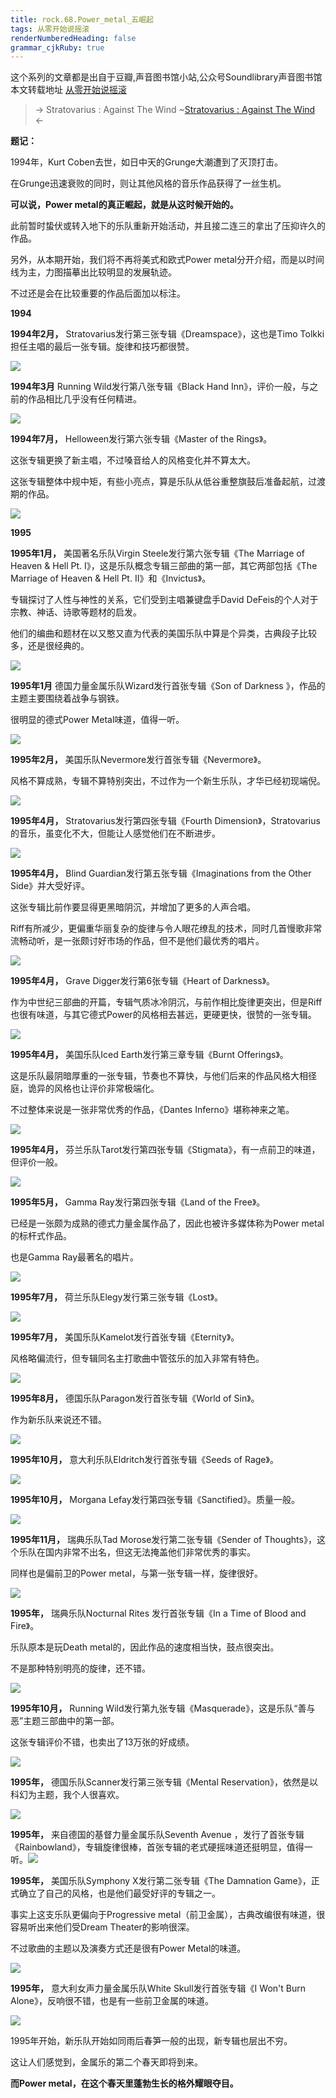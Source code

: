 ```yaml
---
title: rock.68.Power_metal_五崛起
tags: 从零开始说摇滚
renderNumberedHeading: false
grammar_cjkRuby: true
---
```


这个系列的文章都是出自于豆瓣,声音图书馆小站,公众号Soundlibrary声音图书馆
本文转载地址 [从零开始说摇滚](https://mp.weixin.qq.com/s?__biz=MzIwMDg0Mzc1NQ==&mid=2247487990&idx=2&sn=a0129acd99c2f7b247a3a040eca142dd&scene=19#wechat_redirect)

> -> Stratovarius : Against The Wind
> ~[Stratovarius : Against The Wind](https://music.163.com/song/media/outer/url?id=1935827) <-

**题记：**

1994年，Kurt Coben去世，如日中天的Grunge大潮遭到了灭顶打击。

在Grunge迅速衰败的同时，则让其他风格的音乐作品获得了一丝生机。

**可以说，Power metal的真正崛起，就是从这时候开始的。**

此前暂时蛰伏或转入地下的乐队重新开始活动，并且接二连三的拿出了压抑许久的作品。

另外，从本期开始，我们将不再将美式和欧式Power metal分开介绍，而是以时间线为主，力图描摹出比较明显的发展轨迹。

不过还是会在比较重要的作品后面加以标注。

**1994**

**1994年2月，** Stratovarius发行第三张专辑《Dreamspace》，这也是Timo Tolkki担任主唱的最后一张专辑。旋律和技巧都很赞。

![](https://raw.githubusercontent.com/OliverRen/olili_blog_img/master/rock.68.Power_metal_五崛起/1637412441367.jpg)

**1994年3月** Running Wild发行第八张专辑《Black Hand Inn》，评价一般，与之前的作品相比几乎没有任何精进。

![](https://raw.githubusercontent.com/OliverRen/olili_blog_img/master/rock.68.Power_metal_五崛起/1637412441366.jpg)

**1994年7月，** Helloween发行第六张专辑《Master of the Rings》。

这张专辑更换了新主唱，不过嗓音给人的风格变化并不算太大。

这张专辑整体中规中矩，有些小亮点，算是乐队从低谷重整旗鼓后准备起航，过渡期的作品。

![](https://raw.githubusercontent.com/OliverRen/olili_blog_img/master/rock.68.Power_metal_五崛起/1637412441303.jpg)

**1995**

**1995年1月，** 美国著名乐队Virgin Steele发行第六张专辑《The Marriage of Heaven & Hell Pt. I》，这是乐队概念专辑三部曲的第一部，其它两部包括《The Marriage of Heaven & Hell Pt. II》和《Invictus》。

专辑探讨了人性与神性的关系，它们受到主唱兼键盘手David DeFeis的个人对于宗教、神话、诗歌等题材的启发。

他们的编曲和题材在以又憨又直为代表的美国乐队中算是个异类，古典段子比较多，还是很经典的。

![](https://raw.githubusercontent.com/OliverRen/olili_blog_img/master/rock.68.Power_metal_五崛起/1637412441333.jpg)

**1995年1月** 德国力量金属乐队Wizard发行首张专辑《Son of Darkness 》，作品的主题主要围绕着战争与钢铁。

很明显的德式Power Metal味道，值得一听。

![](https://raw.githubusercontent.com/OliverRen/olili_blog_img/master/rock.68.Power_metal_五崛起/1637412441300.jpg)

**1995年2月，** 美国乐队Nevermore发行首张专辑《Nevermore》。

风格不算成熟，专辑不算特别突出，不过作为一个新生乐队，才华已经初现端倪。

![](https://raw.githubusercontent.com/OliverRen/olili_blog_img/master/rock.68.Power_metal_五崛起/1637412441335.jpg)

**1995年4月，** Stratovarius发行第四张专辑《Fourth Dimension》，Stratovarius的音乐，虽变化不大，但能让人感觉他们在不断进步。

![](https://raw.githubusercontent.com/OliverRen/olili_blog_img/master/rock.68.Power_metal_五崛起/1637412441305.jpg)

**1995年4月，** Blind Guardian发行第五张专辑《Imaginations from the Other Side》并大受好评。

这张专辑比前作要显得更黑暗阴沉，并增加了更多的人声合唱。

Riff有所减少，更偏重华丽复杂的旋律与令人眼花缭乱的技术，同时几首慢歌非常流畅动听，是一张颇讨好市场的作品，但不是他们最优秀的唱片。

![](https://raw.githubusercontent.com/OliverRen/olili_blog_img/master/rock.68.Power_metal_五崛起/1637412441336.jpg)

**1995年4月，** Grave Digger发行第6张专辑《Heart of Darkness》。

作为中世纪三部曲的开篇，专辑气质冰冷阴沉，与前作相比旋律更突出，但是Riff也很有味道，与其它德式Power的风格相去甚远，更硬更快，很赞的一张专辑。

![](https://raw.githubusercontent.com/OliverRen/olili_blog_img/master/rock.68.Power_metal_五崛起/1637412441306.jpg)

**1995年4月，** 美国乐队Iced Earth发行第三章专辑《Burnt Offerings》。

这是乐队最阴暗厚重的一张专辑，节奏也不算快，与他们后来的作品风格大相径庭，诡异的风格也让评价非常极端化。

不过整体来说是一张非常优秀的作品，《Dantes Inferno》堪称神来之笔。

![](https://raw.githubusercontent.com/OliverRen/olili_blog_img/master/rock.68.Power_metal_五崛起/1637412441299.jpg)

**1995年4月，** 芬兰乐队Tarot发行第四张专辑《Stigmata》，有一点前卫的味道，但评价一般。

![](https://raw.githubusercontent.com/OliverRen/olili_blog_img/master/rock.68.Power_metal_五崛起/1637412441289.jpg)

**1995年5月，** Gamma Ray发行第四张专辑《Land of the Free》。

已经是一张颇为成熟的德式力量金属作品了，因此也被许多媒体称为Power metal的标杆式作品。

也是Gamma Ray最著名的唱片。

![](https://raw.githubusercontent.com/OliverRen/olili_blog_img/master/rock.68.Power_metal_五崛起/1637412441288.jpg)

**1995年7月，** 荷兰乐队Elegy发行第三张专辑《Lost》。

![](https://raw.githubusercontent.com/OliverRen/olili_blog_img/master/rock.68.Power_metal_五崛起/1637412441302.jpg)

**1995年7月，** 美国乐队Kamelot发行首张专辑《Eternity》。

风格略偏流行，但专辑同名主打歌曲中管弦乐的加入非常有特色。

![](https://raw.githubusercontent.com/OliverRen/olili_blog_img/master/rock.68.Power_metal_五崛起/1637412441301.jpg)

**1995年8月，** 德国乐队Paragon发行首张专辑《World of Sin》。

作为新乐队来说还不错。

![](https://raw.githubusercontent.com/OliverRen/olili_blog_img/master/rock.68.Power_metal_五崛起/1637412441298.jpg)

**1995年10月，** 意大利乐队Eldritch发行首张专辑《Seeds of Rage》。

![](https://raw.githubusercontent.com/OliverRen/olili_blog_img/master/rock.68.Power_metal_五崛起/1637412441290.jpg)

**1995年10月，** Morgana Lefay发行第四张专辑《Sanctified》。质量一般。

![](https://raw.githubusercontent.com/OliverRen/olili_blog_img/master/rock.68.Power_metal_五崛起/1637412441308.jpg)

**1995年11月，** 瑞典乐队Tad Morose发行第二张专辑《Sender of Thoughts》，这个乐队在国内非常不出名，但这无法掩盖他们非常优秀的事实。

同样也是偏前卫的Power metal，与第一张专辑一样，旋律很好。

![](https://raw.githubusercontent.com/OliverRen/olili_blog_img/master/rock.68.Power_metal_五崛起/1637412441304.jpg)

**1995年，** 瑞典乐队Nocturnal Rites 发行首张专辑《In a Time of Blood and Fire》。

乐队原本是玩Death metal的，因此作品的速度相当快，鼓点很突出。

不是那种特别明亮的旋律，还不错。

![](https://raw.githubusercontent.com/OliverRen/olili_blog_img/master/rock.68.Power_metal_五崛起/1637412441307.jpg)

**1995年10月，** Running Wild发行第九张专辑《Masquerade》，这是乐队“善与恶”主题三部曲中的第一部。

这张专辑评价不错，也卖出了13万张的好成绩。

![](https://raw.githubusercontent.com/OliverRen/olili_blog_img/master/rock.68.Power_metal_五崛起/1637412441368.jpg)

**1995年，** 德国乐队Scanner发行第三张专辑《Mental Reservation》，依然是以科幻为主题，我个人很喜欢。

![](https://raw.githubusercontent.com/OliverRen/olili_blog_img/master/rock.68.Power_metal_五崛起/1637412441365.jpg)

**1995年，** 来自德国的基督力量金属乐队Seventh Avenue ，发行了首张专辑《Rainbowland》，专辑旋律很棒，首张专辑的老式硬摇味道还挺明显，值得一听。![](https://raw.githubusercontent.com/OliverRen/olili_blog_img/master/rock.68.Power_metal_五崛起/1637412441334.jpg)

**1995年，** 美国乐队Symphony X发行第二张专辑《The Damnation Game》，正式确立了自己的风格，也是他们最受好评的专辑之一。

事实上这支乐队更偏向于Progressive metal（前卫金属），古典改编很有味道，很容易听出来他们受Dream Theater的影响很深。

不过歌曲的主题以及演奏方式还是很有Power Metal的味道。

![](https://raw.githubusercontent.com/OliverRen/olili_blog_img/master/rock.68.Power_metal_五崛起/1637412441385.jpg)

**1995年，** 意大利女声力量金属乐队White Skull发行首张专辑《I Won't Burn Alone》，反响很不错，也是有一些前卫金属的味道。

![](https://raw.githubusercontent.com/OliverRen/olili_blog_img/master/rock.68.Power_metal_五崛起/1637412441329.jpg)

1995年开始，新乐队开始如同雨后春笋一般的出现，新专辑也层出不穷。

这让人们感觉到，金属乐的第二个春天即将到来。

**而Power metal，在这个春天里蓬勃生长的格外耀眼夺目。**